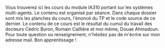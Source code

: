Vous trouverez ici les cours du module IA310 portant sur les systèmes multi-agents.
Le contenu est organisé par séance. Dans chaque dossier sont mis les planches du cours, l'énoncé du TP et le code source de ce dernier.
Le contenu de ce cours est le résultat du cumul du travail des docteurs Cédric Buron, Romain Caillière et moi même, Douae Ahmadoun.
Pour toute question ou renseignement, n'hésitez pas de m'écrire sur mon adresse mail.
Bon apprentissage !

